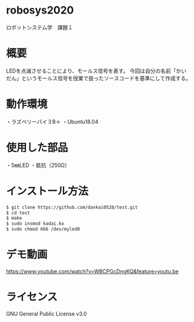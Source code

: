 # robosys2020
ロボットシステム学　課題１

# 概要
LEDを点滅させることにより、モールス信号を表す。
今回は自分の名前「かいだん」というモールス信号を授業で扱ったソースコードを基準にして作成する。

# 動作環境
・ラズベリーパイ３B＋
・Ubuntu18.04

# 使用した部品
・5㎜LED
・抵抗（250Ω）

# インストール方法
```bash
$ git clone https://github.com/dankai0528/test.git
$ cd test
$ make
$ sudo insmod kadai.ko
$ sudo chmod 666 /dev/myled0
```

# デモ動画
https://www.youtube.com/watch?v=WBCPGcDngKQ&feature=youtu.be

# ライセンス
GNU General Public License v3.0
